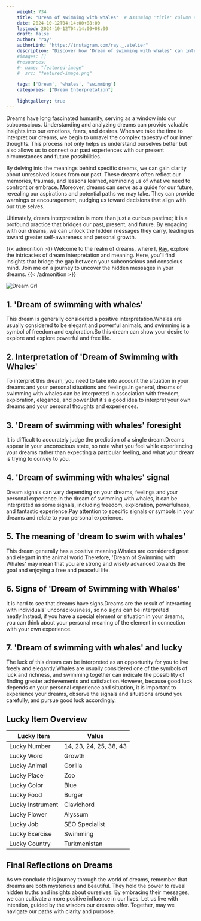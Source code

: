 ```yaml
---
    weight: 734
    title: "Dream of swimming with whales"  # Assuming 'title' column exists
    date: 2024-10-12T04:14:00+08:00
    lastmod: 2024-10-12T04:14:00+08:00
    draft: false
    author: "ray"
    authorLink: "https://instagram.com/ray._.atelier"
    description: "Discover how 'Dream of swimming with whales' can interpret your future and uncover its significant meanings in your life."
    #images: []
    #resources:
    #- name: "featured-image"
    #  src: "featured-image.png"
    
    tags: ['Dream', 'whales', 'swimming']
    categories: ["Dream Interpretation"]
    
    lightgallery: true
---
```

    
Dreams have long fascinated humanity, serving as a window into our subconscious. Understanding and analyzing dreams can provide valuable insights into our emotions, fears, and desires. When we take the time to interpret our dreams, we begin to unravel the complex tapestry of our inner thoughts. This process not only helps us understand ourselves better but also allows us to connect our past experiences with our present circumstances and future possibilities.

By delving into the meanings behind specific dreams, we can gain clarity about unresolved issues from our past. These dreams often reflect our memories, traumas, and lessons learned, reminding us of what we need to confront or embrace. Moreover, dreams can serve as a guide for our future, revealing our aspirations and potential paths we may take. They can provide warnings or encouragement, nudging us toward decisions that align with our true selves.

Ultimately, dream interpretation is more than just a curious pastime; it is a profound practice that bridges our past, present, and future. By engaging with our dreams, we can unlock the hidden messages they carry, leading us toward greater self-awareness and personal growth.

{{< admonition >}}
Welcome to the realm of dreams, where I, [Ray](https://instagram.com/ray._.atelier), explore the intricacies of dream interpretation and meaning. Here, you’ll find insights that bridge the gap between your subconscious and conscious mind. Join me on a journey to uncover the hidden messages in your dreams.
{{< /admonition >}}

![Dream Grl](https://cdn.pixabay.com/photo/2017/11/02/03/35/gothic-2910057_1280.jpg "Dream Grl")

## 1. 'Dream of swimming with whales'
This dream is generally considered a positive interpretation.Whales are usually considered to be elegant and powerful animals, and swimming is a symbol of freedom and exploration.So this dream can show your desire to explore and explore powerful and free life.

## 2. Interpretation of 'Dream of Swimming with Whales'
To interpret this dream, you need to take into account the situation in your dreams and your personal situations and feelings.In general, dreams of swimming with whales can be interpreted in association with freedom, exploration, elegance, and power.But it's a good idea to interpret your own dreams and your personal thoughts and experiences.

## 3. 'Dream of swimming with whales' foresight
It is difficult to accurately judge the prediction of a single dream.Dreams appear in your unconscious state, so note what you feel while experiencing your dreams rather than expecting a particular feeling, and what your dream is trying to convey to you.

## 4. 'Dream of swimming with whales' signal
Dream signals can vary depending on your dreams, feelings and your personal experience.In the dream of swimming with whales, it can be interpreted as some signals, including freedom, exploration, powerfulness, and fantastic experience.Pay attention to specific signals or symbols in your dreams and relate to your personal experience.

## 5. The meaning of 'dream to swim with whales'
This dream generally has a positive meaning.Whales are considered great and elegant in the animal world.Therefore, 'Dream of Swimming with Whales' may mean that you are strong and wisely advanced towards the goal and enjoying a free and peaceful life.

## 6. Signs of 'Dream of Swimming with Whales'
It is hard to see that dreams have signs.Dreams are the result of interacting with individuals' unconsciousness, so no signs can be interpreted neatly.Instead, if you have a special element or situation in your dreams, you can think about your personal meaning of the element in connection with your own experience.

## 7. 'Dream of swimming with whales' and lucky
The luck of this dream can be interpreted as an opportunity for you to live freely and elegantly.Whales are usually considered one of the symbols of luck and richness, and swimming together can indicate the possibility of finding greater achievements and satisfaction.However, because good luck depends on your personal experience and situation, it is important to experience your dreams, observe the signals and situations around you carefully, and pursue good luck accordingly.

## Lucky Item Overview
| Lucky Item          | Value              |
|---------------|--------------------|
| Lucky Number        | 14, 23, 24, 25, 38, 43  |
| Lucky Word          | Growth |
| Lucky Animal        | Gorilla |
| Lucky Place         | Zoo     |
| Lucky Color         | Blue     |
| Lucky Food          | Burger      |
| Lucky Instrument    | Clavichord |
| Lucky Flower        | Alyssum    |
| Lucky Job           | SEO Specialist       |
| Lucky Exercise      | Swimming  |
| Lucky Country       | Turkmenistan    |


##  Final Reflections on Dreams

As we conclude this journey through the world of dreams, remember that dreams are both mysterious and beautiful. They hold the power to reveal hidden truths and insights about ourselves. By embracing their messages, we can cultivate a more positive influence in our lives. Let us live with intention, guided by the wisdom our dreams offer. Together, may we navigate our paths with clarity and purpose.
